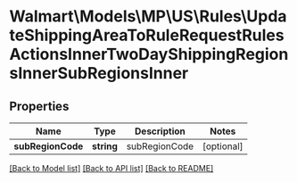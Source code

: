 # Walmart\Models\MP\US\Rules\UpdateShippingAreaToRuleRequestRulesActionsInnerTwoDayShippingRegionsInnerSubRegionsInner

## Properties

Name | Type | Description | Notes
------------ | ------------- | ------------- | -------------
**subRegionCode** | **string** | subRegionCode | [optional]


[[Back to Model list]](./) [[Back to API list]](../../../../../README.md#supported-apis) [[Back to README]](../../../../../README.md)
